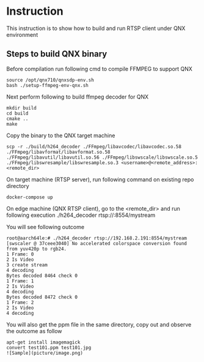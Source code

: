 # Instruction

This instruction is to show how to build and run RTSP client under QNX environment

## Steps to build QNX binary
Before compilation run following cmd to compile FFMPEG to support QNX
```
source /opt/qnx710/qnxsdp-env.sh
bash ./setup-ffmpeg-env-qnx.sh
```

Next perform following to build ffmpeg decoder for QNX
```
mkdir build
cd build
cmake ..
make
```

Copy the binary to the QNX target machine
```
scp -r ./build/h264_decoder ./FFmpeg/libavcodec/libavcodec.so.58 ./FFmpeg/libavformat/libavformat.so.58 ./FFmpeg/libavutil/libavutil.so.56 ./FFmpeg/libswscale/libswscale.so.5 ./FFmpeg/libswresample/libswresample.so.3 <username>@<remote_address>:<remote_dir>
```

On target machine (RTSP server), run following command on existing repo directory
```
docker-compose up
```

On edge machine (QNX RTSP client), go to the <remote_dir> and run following execution
./h264_decoder rtsp://<target machine ip>:8554/mystream

You will see following outcome 

```
root@aarch64le:# ./h264_decoder rtsp://192.168.2.191:8554/mystream
[swscaler @ 37ceee3040] No accelerated colorspace conversion found from yuv420p to rgb24.
1 Frame: 0
2 Is Video
3 create stream
4 decoding
Bytes decoded 8464 check 0
1 Frame: 1
2 Is Video
4 decoding
Bytes decoded 8472 check 0
1 Frame: 2
2 Is Video
4 decoding
```
You will also get the ppm file in the same directory, copy out and observe the outcome as follow
```
apt-get install imagemagick
convert test101.ppm test101.jpg
![Sample](picture/image.png)
```